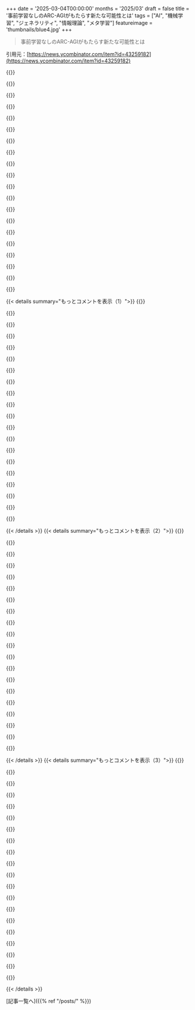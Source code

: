 +++
date = '2025-03-04T00:00:00'
months = '2025/03'
draft = false
title = '事前学習なしのARC-AGIがもたらす新たな可能性とは'
tags = ["AI", "機械学習", "ジェネラリティ", "情報理論", "メタ学習"]
featureimage = 'thumbnails/blue4.jpg'
+++

> 事前学習なしのARC-AGIがもたらす新たな可能性とは

引用元：[https://news.ycombinator.com/item?id=43259182](https://news.ycombinator.com/item?id=43259182)

{{<matomeQuote body="幅広い前訓練が一般性の精神に反してる気がする。3つの例から4つ目を予測できるプログラムを作れるなら、オラクル合成を解決したことになる。もし全人類の知識でネットワークを訓練して、99％をファインチューニングしたら、ただの高価な圧縮装置になっちゃう。" userName="pona-a" createdAt="2025-03-04T20:01:20" color="">}}

{{<matomeQuote body="これは「知識」や「理解」の考えが非常に単純だね。AGIがプラトン的な論理や理由にアクセスできるって考えは間違い。意味や論理は文脈なしでは成り立たない。AGIの真の試験は、異なる情報を一つの世界観にまとめる能力だと思う。前訓練はそれを助けるものなんだよ。" userName="Valectar" createdAt="2025-03-05T03:59:42" color="#ff33a1">}}

{{<matomeQuote body="AlphaGoでAGIはここにあったと思う。ただ、一般化すべきと思っている人が多いけど、AlphaZeroが他のゲームもできるようになっても十分でないとされる。AIがいつか懐疑者を満足させるほど一般的になるのは難しい気がする。" userName="gitfan86" createdAt="2025-03-05T13:00:13" color="">}}

{{<matomeQuote body="今はまだだけど、ゲームがもっと複雑になって、人間の環境にマッチすれば、人間のような適応が求められることがなくなるとは限らないよ。" userName="luke-stanley" createdAt="2025-03-05T17:45:17" color="">}}

{{<matomeQuote body="でもAlphaZeroはもっとリッチなゲームをプレイできないから、この文脈では大した意味はない。" userName="Jensson" createdAt="2025-03-06T00:43:53" color="">}}

{{<matomeQuote body="“懐疑者を満足させるためにAIが一般的になることはない”って言ってるけど、“一般”が一つのAIがどんな仕事もできるって意味じゃないってことをみんなが勘違いしてる。人間も特化してるし、一つの仕事をするのに長い訓練が必要だし、簡単にタスクを切り替えるわけじゃない。" userName="FrustratedMonky" createdAt="2025-03-05T13:08:30" color="">}}

{{<matomeQuote body="人間は常にタスクを切り替えやすいし、多くの仕事が短時間に何度も切り替わる。私たちの知識を蓄積して実行する能力は、種としての適応力の一部なんだよ。多くのタスクを理解して改善する能力が重要だよ。" userName="devmor" createdAt="2025-03-05T15:34:40" color="#ff5c5c">}}

{{<matomeQuote body="小さいタスクの話をしている。人間がMBAを取って、その後Physics Labで働けると思っている？無理だよ。でもAIには同じように、全ての仕事を同じくらい上手くやることを期待しているんだ。" userName="FrustratedMonky" createdAt="2025-03-05T18:17:08" color="">}}

{{<matomeQuote body="それはAIに求めている結果だけど、AGIの包括的な定義ではない。自動化のステップがあれば、AGIを作らなくてもその結果は達成できる。最近の試みは人間のコミュニケーションに似ているだけで、人間の認知を模倣しているというわけではない。" userName="devmor" createdAt="2025-03-05T19:48:44" color="">}}

{{<matomeQuote body="AIの一般的な知能についての話をしてるけど、人間も意外と限定された存在で、完璧に一般的なわけじゃないよね。実際、限定的にトレーニングされたり、嘘をつくこともあるし、人間を基準にするのが適切か疑問だな。" userName="FrustratedMonky" createdAt="2025-03-05T22:47:47" color="">}}

{{<matomeQuote body="人間は私たちが目指している知能の唯一のモデルだから、他の目標は空想に過ぎない。人間はすごく一般的で、どんなこともできる。AGIは人間のように一般的でいてほしいけど、もっとスケールが大きくて物理的な制約に縛られない存在になってほしいんだ。" userName="devmor" createdAt="2025-03-06T05:26:11" color="#785bff">}}

{{<matomeQuote body="一つのアーキテクチャで電気工学者や医者になることができるなら、それが本当の一般知能だよね。今は専門的なアーキテクチャが使われているけど、同じ技術でどちらにも対応できたら面白い。でも、多くの人が一般を一つのAIで何でもできることとして考えてる気がする。" userName="FrustratedMonky" createdAt="2025-03-07T12:12:58" color="#ff33a1">}}

{{<matomeQuote body="人間がテニスを上手くなるにはルールを学ぶ必要があるのに、AIにそんなことを期待しないのは変だと思う。" userName="gitfan86" createdAt="2025-03-05T15:59:35" color="">}}

{{<matomeQuote body="機械が自分でトレーニングの方法を決められるなら、それは一般知能の精神に反しないと思う。そもそも人間も何かを上達させるためには練習方法を見つけるものだから。" userName="jshmrsn" createdAt="2025-03-04T21:50:14" color="">}}

{{<matomeQuote body="その通り。今の多くのパラダイムには本当の一般化が許されていないから、AGIはしばらく出てこないって言われてるんだ。" userName="fsndz" createdAt="2025-03-04T22:02:50" color="">}}

{{<matomeQuote body="「真の一般化」って実際、多くの人間もできないんだよね。" userName="exe34" createdAt="2025-03-04T22:25:12" color="">}}

{{<matomeQuote body="LLMは、最もバカな人間ですらできるような一般化すらできてない一方で、最も賢い人間でもできないこともやってるんだよ。" userName="fsndz" createdAt="2025-03-04T22:44:26" color="">}}

{{<matomeQuote body="Moravecはこういうことを80年代に語ってたね。" userName="taneq" createdAt="2025-03-05T08:12:46" color="">}}

{{<matomeQuote body="もっと知りたいな。具体的に何かある？それとも調べるだけ？" userName="K0balt" createdAt="2025-03-05T09:53:14" color="">}}

{{<matomeQuote body="Moravecの逆説についてチェックしてみてね。<br>https://en.wikipedia.org/wiki/Moravec's_paradox" userName="fsndz" createdAt="2025-03-05T13:03:05" color="">}}

{{< details summary="もっとコメントを表示（1）">}}
{{<matomeQuote body="人間の学びは感覚的な入力から来ることが多いと思う。機械が背景なしでうまく一般化するとは思えないな。" userName="tripplyons" createdAt="2025-03-04T21:05:05" color="">}}

{{<matomeQuote body="赤ちゃんや幼児は視覚的・触覚的な物体認識や『民間物理学』の概念を理解している気がする。<br>CompressARCではできないことがたくさんあるよ。" userName="aithrowawaycomm" createdAt="2025-03-04T21:38:34" color="#ff33a1">}}

{{<matomeQuote body="ここで言う『先天的』って、進化した脳構造や神経系を含むと思う。一般性を達成するには、今のところ広範な事前学習が最良だね。" userName="Ukv" createdAt="2025-03-04T21:44:46" color="#ff5733">}}

{{<matomeQuote body="数十億使って良い手法やアーキテクチャを探しても、現代のLLMには持続的な構造ができていないってこと？" userName="SiempreViernes" createdAt="2025-03-05T02:24:40" color="">}}

{{<matomeQuote body="赤ちゃんの脳は空っぽじゃないし、現在の私たちの理解を超える複雑さがある。哺乳類は遺伝子に本能的な知識を持って生まれてるよ。" userName="mystified5016" createdAt="2025-03-05T01:36:43" color="#ff5733">}}

{{<matomeQuote body="＞もし生まれた瞬間に隠れたり生き延びられなかったら食べられちゃう<br>いや、大抵の赤ちゃんは生まれた瞬間に隠れたり生き延びたりできないよ。" userName="leptons" createdAt="2025-03-05T09:00:04" color="">}}

{{<matomeQuote body="発達心理学についてもっと調べてみて。赤ちゃんは君が思ってるよりずっと高度なんだから。" userName="mystified5016" createdAt="2025-03-05T16:35:12" color="">}}

{{<matomeQuote body="一般知能は膨大な知識がないと無意味だよ。事前学習が知識であって、知能じゃないから。" userName="ta8645" createdAt="2025-03-04T20:28:05" color="#ff5733">}}

{{<matomeQuote body="長いコンテキストがあれば、広範な知識がなくてもAGIは使えるんじゃね？ Arecibo Messageみたいなブートストラップシーケンスをコンテキストに入れて、それからプロンプトを続ければいいし。十分に計算能力のある一般的な推論機はコンテキストを理解して、プロンプトについて考えられるはずだ。" userName="dchichkov" createdAt="2025-03-04T20:50:36" color="#ff33a1">}}

{{<matomeQuote body="確かにそうだけど、それって実質的に事前学習を再現してることになる。抽象的な解決策を考えるためには、原子が何かとか、人間の知識をすべて説明しなきゃならないし。知識のあっても、効果的に行動できるかは違うから、知識量が重要なんだよ。" userName="ta8645" createdAt="2025-03-04T21:00:12" color="#ff5c5c">}}

{{<matomeQuote body="神経科学には詳しくないけど、人間や動物は主に感覚入力から学習して知能を得るんじゃないかな。" userName="tripplyons" createdAt="2025-03-04T21:06:49" color="">}}

{{<matomeQuote body="生まれる前から遺伝子に多くのことが組み込まれてると思わない？" userName="FergusArgyll" createdAt="2025-03-04T21:19:59" color="">}}

{{<matomeQuote body="そんなことはないと思う。役立つ専門問題ってのは、ただのパターンに過ぎないから。IDEが一致する文字列の例を5つ受け取って、きちんと動くregexを出せるなら、Togoの首都や細胞の代謝経路について知らなくても大丈夫なんだ。事前学習がなければ、新しいプログラミング言語やライブラリ、タスクに一般化できるし、消えそうなアフリカの言語の文法を分析したり、ヘミングウェイのスタイルで物語を書いたり、患者データから癌を診断することもできるんだ。" userName="pona-a" createdAt="2025-03-04T20:50:18" color="#45d325">}}

{{<matomeQuote body="もちろん、誰もが完璧な知識を持っているわけじゃない。俺もTogoの首都は知らない。でもIDEが何か、技術スタックの中での位置とか、文字列とは何か、その依存関係は知ってるんだ。問題にアプローチするには大きな知識が必要で、2000年前の賢い人にその課題を出したら、彼らはただ呆然とするだろう。彼らの知識では理解できないからね。" userName="ta8645" createdAt="2025-03-04T21:16:16" color="#ff33a1">}}

{{<matomeQuote body="＞ 知識が事前学習で、知能はそれを復元するための副作用だって思うけど、知識がトレーニングセットで、知能はその知識を再現することで生まれる副作用じゃないの？" userName="raducu" createdAt="2025-03-04T20:39:30" color="">}}

{{<matomeQuote body="知識をエンコードするのに知能が必要で、知識が多ければ多いほど、さらに賢く知識をエンコードできると考えるんだ。でも、一旦知識のデータセットを持ったら、特に何も浮かび上がらないし、ただそのまま放置されるだけ。知能は、エンコードされた知識にアクセスして何かを生み出すアルゴリズムにあるんだ。" userName="ta8645" createdAt="2025-03-04T21:03:56" color="#ff5c5c">}}

{{<matomeQuote body="データセットは欠陥があってノイズが多く、断片化されてるんだ。それを正しくするのには知能が必要で、無駄なくつなげるのにはさらに知能が必要だ。" userName="esafak" createdAt="2025-03-04T21:47:31" color="#ff5733">}}

{{<matomeQuote body="欠陥があってノイズが多い、それが断片化されていることを知るには知識が必要だよ。何かを『修正』する理由がないのは、過去に『理解されていた』データが実際に欠陥のある結果を生んだと知識がなければ、それがわからないから。強化学習って、正確な知識獲得が必要なアルゴリズムだから、効果的にはできないんだ。" userName="ta8645" createdAt="2025-03-04T22:06:05" color="#ff5733">}}

{{<matomeQuote body="Lex FriedmanのポッドキャストでMarcus Hutterについて考えてたんだけど、Joshua Bachが知性を現実を正確にモデル化する能力と定義してるのは面白いね。ロスレス圧縮は知性そのものなのか、最適なモデルなのか、それに違いはあるのだろうか？<br>https://www.youtube.com/watch?v=E1AxVXt2Gv4" userName="AIorNot" createdAt="2025-03-04T20:26:31" color="#ff5733">}}

{{<matomeQuote body="ちなみに、ARC-AGIのクリエイターであるFrançois Cholletは、この2020年のLex Fridmanのポッドキャストで知性は圧縮ではないと言ってるよ。<br>https://youtu.be/-V-vOXLyKGw" userName="meowface" createdAt="2025-03-05T01:18:14" color="">}}


{{< /details >}}
{{< details summary="もっとコメントを表示（2）">}}
{{<matomeQuote body="圧縮は有限データに基づくもので、AIモデルは新しいデータを取り込める必要があるから、もっと贅沢に扱うべきだと思う。" userName="visarga" createdAt="2025-03-05T04:33:20" color="">}}

{{<matomeQuote body="複雑な現実を高精度かつ低遅延で予測するシンプルなモデルを見つける能力が重要なんだ。知性を測る簡単なテストは、Cの関数を読んで、入力の変化が出力にどう影響するか教えることだと思う。<br>本当に理解しているかどうかを見るのも面白いね。" userName="akomtu" createdAt="2025-03-05T00:19:40" color="#45d325">}}

{{<matomeQuote body="Hutterの立場の結果はHutter賞として知られ、ARC-AGIと同じような目標を持っているけど、知性の目安として圧縮そのものを見ているんだ。<br>http://prize.hutter1.net/" userName="fastball" createdAt="2025-03-05T13:02:29" color="#38d3d3">}}

{{<matomeQuote body="彼らのアプローチの本質を抽出したいんだけど、詳細に隠れていて捉えにくいんだ。最もシンプルなモデルを最適化する方法が新しいんだ。<br>これは典型的なMLのやり方とは全く違っていて、データを記憶するための最適なモデルを見つけるのとは逆のことなんだ。" userName="cocomutator" createdAt="2025-03-05T13:38:56" color="#ff33a1">}}

{{<matomeQuote body="複雑さを最小化する発想は新しいわけじゃないけど、最近はあまり重要視されていないんだ。古典的な正則化が最近は流行らなくなってきてるから、面白いかもしれないね。" userName="getnormality" createdAt="2025-03-05T14:06:05" color="">}}

{{<matomeQuote body="そうだね、複雑さの上限が先に決まってて、最適化してると考えるべきだよね。それで、予算内の最良のモデルを得るってことなんだよね。" userName="cocomutator" createdAt="2025-03-05T14:16:59" color="">}}

{{<matomeQuote body="そうだね、双対性によりこれは実際には異なることではないんだ。条件付きで複雑さとデータ忠実度を最適化すると、他のアプローチとそれほど違わなくなるかもしれないね。" userName="getnormality" createdAt="2025-03-05T14:18:00" color="">}}

{{<matomeQuote body="ああ、君の言いたいことがわかったよ。全体のアプローチには、最小限の複雑さの解を見つける特性があると思う。情報理論がこの測定に役立ってるんだね。<br>今後の可能性もありそうだね。" userName="cocomutator" createdAt="2025-03-05T15:25:56" color="#45d325">}}

{{<matomeQuote body="この発見の重要な要素に関してあなたが正しいと思うけど、これはARC-AGI特有の結果のような気がする。各パズルは似たフォーマットで、パズル内の情報はルールを導き出すために必要なものだけに近い。ルールを表現するために必要な情報量を減らすことで、実際にルールが何をしているかに焦点を当てざるを得なくなる気がする。ノイズがあったり適当なデータがあれば、このテクニックは機能しないだろう。パズルが「パズルの場所を特定すること」であってはならないが、各例がパズルそのものに関する純粋な情報だからこそ成立している。" userName="ealexhudson" createdAt="2025-03-05T14:05:15" color="#785bff">}}

{{<matomeQuote body="あなたのノイズのない性質についての観察には同意する。この問題を「複雑さを最小化してX-yの関係を正確に記憶する」と定義できる。その概念をノイジーなケースに一般化する必要があるかもしれない。正確な記憶を要求する代わりに、エラーバジェットを設ける必要がある。しかし、このエラーバジェットは効果的な複雑さのメタパラメータのようにも思えるから、結局交差検証の最初の段階に戻ってしまう。" userName="cocomutator" createdAt="2025-03-05T14:13:31" color="#45d325">}}

{{<matomeQuote body="‘バジェット’をビデオ再生の帯域制限に似たものと考えるなら、ある限界を下回ると映像が非常に理解できなくなる感じかな。大体これはスライダーのようなもので、バジェットが少ないほど、再生精度がほんの少し低くなる。クリーンなデータだからこそ、正しいルールをエンコードするコーデックが類似の解法よりも明らかな帯域削減を達成できるのではないかと思う。最も優れたルールセットは、少なくともこのパズルのセットにおいて、圧縮性が当然良くなる。そして、さまざまなエンコーディング戦略を試して正しいルールをほぼ強引に特定できる。" userName="ealexhudson" createdAt="2025-03-05T14:27:29" color="">}}

{{<matomeQuote body="面白いね。最近、機械学習の進むべき方向は、むしろ「機械学習」から離れ、プレトレーニングやデータ、探索を減らし、より直接的な表現や象徴的な処理、制約満足、メタ学習などに向かうべきだという結論に近づいている。そういうものを減らす必要があるというのは雑然としていて、力任せだ。これらを扱うと、データの質に依存してしまうから、データマイニングには向いても、データの根本的な原因をモデル化するには向かない。彼らがやろうとしていることの理解に基づくと、解法/問題空間の最小表現を見つけようとしているようだ。" userName="EigenLord" createdAt="2025-03-05T04:50:58" color="#45d325">}}

{{<matomeQuote body="素晴らしいドキュメントと説明だね。ありがとう。自分の内省をサポートする内容があってうれしい（ハハ、自分のプロフィールにも書いてる！）<br>＞知能とは情報を不可分な表現に圧縮することだ。" userName="pyinstallwoes" createdAt="2025-03-05T03:40:38" color="">}}

{{<matomeQuote body="知能の説明が気に入ったよ。" userName="mmazing" createdAt="2025-03-05T05:39:51" color="">}}

{{<matomeQuote body="＞知能とは情報を不可分な表現に圧縮することだ。<br>物理学の話だと思ったよ。" userName="programjames" createdAt="2025-03-05T05:22:23" color="">}}

{{<matomeQuote body="＞2019年に導入されたARC-AGIは、最小限の例から抽象的ルールを推測・一般化するシステムの能力を試すための人工知能ベンチマークだ。このデータセットはIQテストのようなパズルから成り、各パズルは基盤となるルールを示すいくつかの例画像と、そのルールを適用する必要があるテスト画像を提供する。ARC-AGIを解決することが人工知能一般（AGI）の到来を示すかもしれないと主張する人もいるが、その真の目的はAGIに向けた進歩を妨げる現在の課題を浮き彫りにすることだ。知能が情報を圧縮して一連のルールにする能力とも定義されているので、その通りだと思う。" userName="d--b" createdAt="2025-03-04T22:02:29" color="#38d3d3">}}

{{<matomeQuote body="あなたが言っているほど循環的でも明白でもないよ。本当にARC-AGIの問題を試したことある？かなり微妙で、広範囲な抽象概念をテストしているよ。参考までに、o1-previewのスコアは公的評価で21％、OPでは34％だ。" userName="bubblyworld" createdAt="2025-03-05T09:47:40" color="#ff5733">}}

{{<matomeQuote body="（やや）関連したSchmidhuber。" userName="fragebogen" createdAt="2025-03-05T11:05:37" color="">}}

{{<matomeQuote body="考えたらこの相互作用は面白い！CompressARCはトレーニングセットで34.75%の成績で、評価セットで20%だって。ただ、1問ずつ処理するのに約20分かかるから、100問のチャレンジでは33.3時間もかかっちゃって、12時間の目標を越えちゃうんだよね。でも、すごいアプローチだと思う！" userName="naasking" createdAt="2025-03-05T13:58:33" color="#785bff">}}

{{<matomeQuote body="これ、標準的なベイジアン深層学習アプローチに近い気がするよ。ただ、かなりエンジニアリングされたアーキテクチャだけどね。" userName="unixpickle" createdAt="2025-03-05T03:41:03" color="">}}


{{< /details >}}
{{< details summary="もっとコメントを表示（3）">}}
{{<matomeQuote body="少ないデータポイントで深層学習を使う方法が見えてきてワクワクしてる！情報圧縮に焦点を当ててるのが興味深いけど、コードzがフォワードパスに明示的に参加するのがこの手法の新しさなんじゃないかな。彼らは言ってるよ、＞”そんな方法が圧縮を行う理由は明らかではない”。そんなに独特の視点だとは思わなかったけどね。" userName="cgadski" createdAt="2025-03-05T11:03:33" color="#45d325">}}

{{<matomeQuote body="このコメントいいね！小規模データでの潜在空間の崩壊をどう避けるのか疑問だったんだ。等変換性を強みとも弱みとも見るべきかな？良い圧縮を学ぶのは助けるけど、そもそも等変換層を選ぶのが重要だよね。" userName="bubblyworld" createdAt="2025-03-05T15:55:43" color="">}}

{{<matomeQuote body="彼らのやったことはこれだ：ランダムサンプルを選んでパズルのエンコーディングにする。特定のzとθから、ピクセルカラーの分布をデコードする。実際の色に合うようにエラーεを追加して、KL（デコードされた色 || 実際の色）を指定する。どんどんビット数を減らしていくことで、正しい答えへ近づけるってわけ。" userName="programjames" createdAt="2025-03-04T22:15:51" color="#785bff">}}

{{<matomeQuote body="統計や情報理論のバックグラウンドなしで理解する希望はあるかな？今のところ、旧式の事前学習は単純でわかりやすい分、評価が高いよね。" userName="throwaway314155" createdAt="2025-03-05T02:51:08" color="">}}

{{<matomeQuote body="高水準なヒューリスティック理解は可能だと思う。彼らは各問題に対して新しいネットワークをゼロから訓練するんだ。損失関数は入力と出力をマッピングすることと、ネットワークの重みを小さく保つことを目指してる。シンプルな関数がテスト入力でもうまくいくことを願ってるけど、成功率は20~30%だって。" userName="essexedwards" createdAt="2025-03-05T03:43:46" color="#45d325">}}

{{<matomeQuote body="すごく良い説明ありがとう！フォローアップがいくつかあるんだけど、時間ある？a. どうしてこれがこんなに上手くいくの？圧縮やパラメータが少ないことでより良い答えを引き出せる理由は？b. 異なる領域を評価するベンチマークに自然に転移するかな？それとも事前学習と似たアプローチが必要かな？c. 20-30%の成功率で、これが拡張可能だと思う？それとも単一の大きなネットワークが複数の問題を処理できるようになるのかな？" userName="throwaway314155" createdAt="2025-03-05T05:10:43" color="#ff33a1">}}

{{<matomeQuote body="＞”時間があるならFollow-upがいくつかある”って強調したよ。誰も答える義務は感じてほしくないんだ。そこは分かってるつもりなんだけど。" userName="throwaway314155" createdAt="2025-03-05T08:46:44" color="">}}

{{<matomeQuote body="説明するね。知性は圧縮に関係してるって言われてるんだ。何か現象を説明するには、プログラミング言語みたいな形式で記述する必要がある。例として、現象を算法の加重和で表現する。短いアルゴリズムに重みが集中するから、シンプルな説明がいいんだ。著者たちはシンプルなアルゴリズムを見つけようとしていて、これによってパズルの解法を学ぶことを狙ってる。初めからプログラムを列挙するより、特定のネットワークを使って効率よく探索しているんだ。入力や重みは正規分布で初期化して、正しい答えを出すために調整していくんだ。" userName="programjames" createdAt="2025-03-05T03:54:53" color="#38d3d3">}}

{{<matomeQuote body="zの役割がよくわからないな。μやΣをθに吸収できる気がする。ただ、zを分割してそれぞれの入力に対応させて、f_θを反復的に処理するなら理解できるかも。" userName="uh_uh" createdAt="2025-03-05T12:50:57" color="">}}

{{<matomeQuote body="同意するよ。zはμやΣに吸収されるべきだと思う。例えば、常に[1 0 0 ... 0]を入力して、NNの最初の層が基本的にzを出す感じ。ただ、KL(q(θ)||p(θ))をO(θ^2)で近似するのは止めないと、計算効率が悪くなるかも。" userName="programjames" createdAt="2025-03-05T23:05:25" color="">}}

{{<matomeQuote body="そうかもね。θの正則化ペナルティを緩めないといけないし、オーバーフィッティングしないようにするのが難しそう。今の設定だとθが”ダム”で、NNがアルゴリズムの役割を担うことが促されている気がするよ。" userName="uh_uh" createdAt="2025-03-06T13:00:39" color="">}}

{{<matomeQuote body="メソッドの大きな欠点は、ガウススプラッティングみたいに毎回全てのパズルに対してNNを訓練しないといけないことだよね。著者は「パズル間の重み共有による共同圧縮」って部分でこれを回避する方法を議論してる。" userName="naasking" createdAt="2025-03-05T13:52:01" color="#785bff">}}

{{<matomeQuote body="小さなNNだから、”ハイパーネットワーク”を使って特定のパズル用にμ、Σ、θを予測したり、パラメータの訓練方法を予測できるかもね。Kurt GodelかDouglas Hofstadterが眉をひそめるだろうけど。" userName="mmazing" createdAt="2025-03-05T05:18:11" color="">}}

{{<matomeQuote body="＞『効率的な圧縮が知性の核心にある』ってアイデアは新しくないよね。実際にその実証を見せるんじゃなくて、理論の議論を繰り返すのはどうかと思う。例えば、34.75%のARC AGIの証拠がある。カル・セーガンが指摘したように“観察：何も見えなかった。結論：恐竜”。" userName="YeGoblynQueenne" createdAt="2025-03-05T02:52:25" color="">}}

{{<matomeQuote body="＞『効率的な圧縮が知性を示す』って主張はどうしても論争になるとは思えないよ。長い時間で見て、知性がシステムをモデル化して正確な再現を可能にすることに賛成？それって観察よりもモデルの方が常に小さいんだから、知性が最適に圧縮したってことでしょ？" userName="naasking" createdAt="2025-03-05T13:42:06" color="#785bff">}}

{{<matomeQuote body="＞『知性は観察を正確に再現できるモデルを構築できる』って言うけど、誰がそう言ったの？ただの任意の理論じゃないのか？モデルが小さいからって、それが観察を”最大限圧縮した”ってことにはならないよ。モデルの最適性を見落としてる。無理に過大評価するのは良くない。" userName="YeGoblynQueenne" createdAt="2025-03-05T15:38:22" color="">}}

{{<matomeQuote body="知性には特定の能力があると思う。君の意見では知性はその能力を満たせるかどうか？だって知性に関しては特定の仮定が必要だから。" userName="naasking" createdAt="2025-03-05T16:19:37" color="">}}

{{<matomeQuote body="＞”実際の観測値を生成する関数よりも小さな関数は存在しない”って言いたいのか？俺がしょぼいプログラム書いて、”hello”を１００万回コピーしてそれを生成するってのがついでにできるとしたら、圧縮するアルゴリズムがそれより小さくならないってなるのか？理論を作る前にコンピュータサイエンスも少し勉強したほうがいいよ。情報理論やKolmogorovの複雑性について調べてみたら？圧縮と知能についての背後にある考え方を理解するために。" userName="YeGoblynQueenne" createdAt="2025-03-05T21:52:10" color="#ff33a1">}}

{{<matomeQuote body="俺はSolomonoff Inductionには詳しいんだ。質問に答えるつもりはあるのか、それとも逃げるために悪意のある言い訳を続けるつもりなのか？" userName="naasking" createdAt="2025-03-06T01:48:49" color="">}}

{{<matomeQuote body="＞”知性について深いことを考えた”お前の半端な理論に何を答えるんだ？知性についての洞察があるなら、役に立つことに使え。論文を書いてみるとかさ。いい加減、知性に関するくだらない理論にはうんざりだ。知性が圧縮だと思うなら、圧縮して知性を生み出してみろよ、やってみろ。まずは自分の理論を証明してから人を非難するんだ。" userName="YeGoblynQueenne" createdAt="2025-03-06T22:59:09" color="">}}


{{< /details >}}


[記事一覧へ]({{% ref "/posts/" %}})
